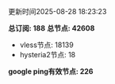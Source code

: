 更新时间2025-08-28 18:23:23

**总订阅: 188**
**总节点: 42608**
- vless节点: 18139
- hysteria2节点: 18

**google ping有效节点: 226**
